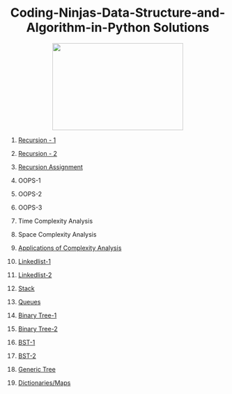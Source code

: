 <h1 align="center"><b>Coding-Ninjas-Data-Structure-and-Algorithm-in-Python Solutions </b></h1>
<p align="center"><img src="https://pa1.narvii.com/7033/f52fb7e1b69cea2a8120b4d2824196c956180015r1-538-302_hq.gif" width="300" height="200" /></p>
<p1 text-align=center>
   <ol> 
  <p><li><a href="https://github.com/Crazy2code15/Coding-Ninjas-Data-Structure-and-Algorithm-in-Python/tree/main/Recursion-1"> Recursion - 1 </a></li></p>
  <p><li><a href="https://github.com/Crazy2code15/Coding-Ninjas-Data-Structure-and-Algorithm-in-Python/tree/main/Recursion-2"> Recursion - 2 </a></li></p>
  <p><li><a href="https://github.com/Crazy2code15/Coding-Ninjas-Data-Structure-and-Algorithm-in-Python/blob/main/Recursion%20assignments/All%20the%20Assignments%20of%20Recursion.ipynb"> Recursion Assignment </a></p>
     <p><li> OOPS-1 </li></p>
     <p><li> OOPS-2 </li></p>
     <p><li> OOPS-3</li></p>
     <p><li> Time Complexity Analysis </li></p>
     <p><li> Space Complexity Analysis</li></p>
     <p><li><a href="https://github.com/Crazy2code15/Coding-Ninjas-Data-Structure-and-Algorithm-in-Python/blob/main/Applications%20of%20Complexity%20Analysis/All%20Codes.ipynb"> Applications of Complexity Analysis </a></li></p>
     <p><li><a href="https://github.com/Crazy2code15/Coding-Ninjas-Data-Structure-and-Algorithm-in-Python/blob/main/linkedlist-1/all%20codes%20in%20one.ipynb"> Linkedlist-1 </a></li></p>
     <p><li><a href="https://github.com/Crazy2code15/Coding-Ninjas-Data-Structure-and-Algorithm-in-Python/tree/main/linkedlist-2"> Linkedlist-2 </a></li></p>
     <p><li><a href="https://github.com/Crazy2code15/Coding-Ninjas-Data-Structure-and-Algorithm-in-Python/blob/main/Stack/All%20codes%20in%20one.ipynb"> Stack </a></li></p>
     <p><li><a href="https://github.com/Crazy2code15/Coding-Ninjas-Data-Structure-and-Algorithm-in-Python/blob/main/Queues/All%20code%20in%20one.ipynb"> Queues </a></li></p>
      <p><li><a href="https://github.com/Crazy2code15/Coding-Ninjas-Data-Structure-and-Algorithm-in-Python/blob/main/Binary%20Tree-1/All%20codes%20in%20one%20file.ipynb"> Binary Tree-1 </a></li></p>
      <p><li><a href="https://github.com/Crazy2code15/Coding-Ninjas-Data-Structure-and-Algorithm-in-Python/blob/main/Binary%20Tree-2/All%20code%20in%20one%20file.ipynb"> Binary Tree-2 </a></li></p>
      <p><li><a href="https://github.com/Crazy2code15/Coding-Ninjas-Data-Structure-and-Algorithm-in-Python/blob/main/BST-1/All%20in%20one.ipynb"> BST-1 </a></li></p>
      <p><li><a href="https://github.com/Crazy2code15/Coding-Ninjas-Data-Structure-and-Algorithm-in-Python/blob/main/BST-2/all%20in%20one.ipynb"> BST-2 </a></li></p>
      <p><li><a href="https://github.com/Crazy2code15/Coding-Ninjas-Data-Structure-and-Algorithm-in-Python/blob/main/Generic%20Tree/all%20in%20one.ipynb"> Generic Tree </a></li></p>
      <p><li><a href="https://github.com/Crazy2code15/Coding-Ninjas-Data-Structure-and-Algorithm-in-Python/blob/main/Dictionaries%20Maps/all%20in%20one.ipynb"> Dictionaries/Maps </a></li></p>
 
  </ol>
</p1>
